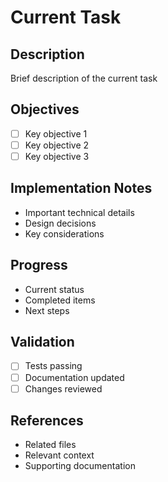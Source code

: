 # Current Task

## Description
Brief description of the current task

## Objectives
- [ ] Key objective 1
- [ ] Key objective 2
- [ ] Key objective 3

## Implementation Notes
- Important technical details
- Design decisions
- Key considerations

## Progress
- Current status
- Completed items
- Next steps

## Validation
- [ ] Tests passing
- [ ] Documentation updated
- [ ] Changes reviewed

## References
- Related files
- Relevant context
- Supporting documentation
